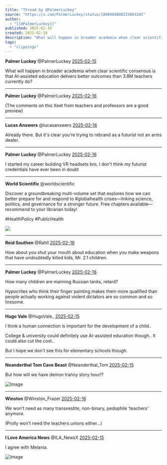 ```yaml
---
title: "Thread by @PalmerLuckey"
source: "https://x.com/PalmerLuckey/status/1890904808233603242"
author:
  - "[[@PalmerLuckey]]"
published: 2025-02-16
created: 2025-02-18
description: "What will happen in broader academia when clear scientific consensus is that AI-assisted education delivers better outcomes than 3.8M teache"
tags:
  - "clippings"
---
```

**Palmer Luckey** @PalmerLuckey [2025-02-15](https://x.com/PalmerLuckey/status/1890904808233603242)

What will happen in broader academia when clear scientific consensus is that AI-assisted education delivers better outcomes than 3.8M teachers currently do?

---

**Palmer Luckey** @PalmerLuckey [2025-02-16](https://x.com/PalmerLuckey/status/1890917532581707977)

(The comments on this Xeet from teachers and professors are a good preview)

---

**Lucas Answers** @lucasanswers [2025-02-16](https://x.com/lucasanswers/status/1890916819646484820)

Already there. But it's clear you're trying to rebrand as a futurist not an arms dealer.

---

**Palmer Luckey** @PalmerLuckey [2025-02-16](https://x.com/PalmerLuckey/status/1890917105232490692)

I started my career building VR headsets bro, I don't think my futurist credentials have ever been in doubt

---

**World Scientific** @worldscientific

Discover a groundbreaking multi-volume set that explores how we can better prepare for and respond to #globalhealth crises—linking science, politics, and governance for a stronger future. Free chapters available—recommend to your librarian today!

#HealthPolicy #PublicHealth

![](https://pbs.twimg.com/media/GimUl-9bwAAslgQ?format=png&name=large)

---

**Reid Southen** @Rahll [2025-02-16](https://x.com/Rahll/status/1891212777840165274)

How about you shut your mouth about education when you make weapons that have undoubtedly killed kids, Mr. 2.1 children.

---

**Palmer Luckey** @PalmerLuckey [2025-02-16](https://x.com/PalmerLuckey/status/1891218362635518095)

How many children are manning Russian tanks, retard?

Hypocrites who think their finger painting makes them more qualified than people actually working against violent dictators are so common and so tiresome.

---

**Hugo Vale** @HugoVale\_ [2025-02-15](https://x.com/HugoVale_/status/1890906665404231690)

I think a human connection is important for the development of a child..

College & university could definitely use AI-assisted education though.. It could also cut the cost..

But I hope we don't see this for elementary schools though.

---

**Neanderthal Tom Cave Beast** @Neanderthal\_Tom [2025-02-15](https://x.com/Neanderthal_Tom/status/1890906412835844387)

But how will we have demon traṅny story hour!?

![Image](https://pbs.twimg.com/media/Gj3ZXLEWQAAy1Xn?format=jpg&name=large)

---

**Winston** @Winston\_Frazer [2025-02-16](https://x.com/Winston_Frazer/status/1890995896776618176)

We won’t need as many transvestite, non-binary, pedophile ‘teachers’ anymore.

(Prolly won’t need the teachers unions either…)

---

**I Love America News** @ILA\_NewsX [2025-02-15](https://x.com/ILA_NewsX/status/1890905868960489610)

I agree with Melania.

![Image](https://pbs.twimg.com/media/Gj3Y190boAAgNOQ?format=jpg&name=large)